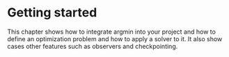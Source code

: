 # Getting started

This chapter shows how to integrate argmin into your project and how to define an optimization problem and how to apply a solver to it. It also show cases other features such as observers and checkpointing.
